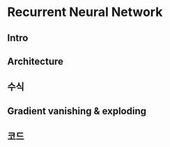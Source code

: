 # Recurrent Neural Network

## Intro

## Architecture

## 수식

## Gradient vanishing & exploding

## 코드